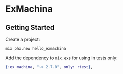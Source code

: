 # ExMachina

## Getting Started

Create a project:

```shell
mix phx.new hello_exmachina
```

Add the dependency to `mix.exs` for using in tests only:

```elixir
{:ex_machina, "~> 2.7.0", only: :test},
```

